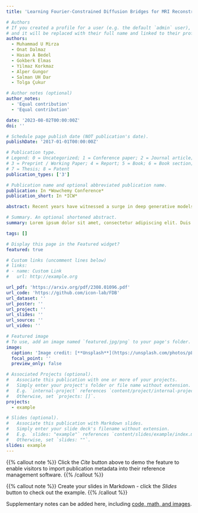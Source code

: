 ```yaml
---
title: 'Learning Fourier-Constrained Diffusion Bridges for MRI Reconstruction'

# Authors
# If you created a profile for a user (e.g. the default `admin` user), write the username (folder name) here
# and it will be replaced with their full name and linked to their profile.
authors:
  - Muhammad U Mirza
  - Onat Dalmaz
  - Hasan A Bedel
  - Gokberk Elmas
  - Yilmaz Korkmaz
  - Alper Gungor
  - Salman UH Dar
  - Tolga Çukur

# Author notes (optional)
author_notes:
  - 'Equal contribution'
  - 'Equal contribution'

date: '2023-08-02T00:00:00Z'
doi: ''

# Schedule page publish date (NOT publication's date).
publishDate: '2017-01-01T00:00:00Z'

# Publication type.
# Legend: 0 = Uncategorized; 1 = Conference paper; 2 = Journal article;
# 3 = Preprint / Working Paper; 4 = Report; 5 = Book; 6 = Book section;
# 7 = Thesis; 8 = Patent
publication_types: ['3']

# Publication name and optional abbreviated publication name.
publication: In *Wowchemy Conference*
publication_short: In *ICW*

abstract: Recent years have witnessed a surge in deep generative models for accelerated MRI reconstruction. Diffusion priors in particular have gained traction with their superior representational fidelity and diversity. Instead of the target transformation from undersampled to fully-sampled data, common diffusion priors are trained to learn a multi-step transformation from Gaussian noise onto fully-sampled data. During inference, data-fidelity projections are injected in between reverse diffusion steps to reach a compromise solution within the span of both the diffusion prior and the imaging operator. Unfortunately, suboptimal solutions can arise as the normality assumption of the diffusion prior causes divergence between learned and target transformations. To address this limitation, here we introduce the first diffusion bridge for accelerated MRI reconstruction. The proposed Fourier-constrained diffusion bridge (FDB) leverages a generalized process to transform between undersampled and fully-sampled data via random noise addition and random frequency removal as degradation operators. Unlike common diffusion priors that use an asymptotic endpoint based on Gaussian noise, FDB captures a transformation between finite endpoints where the initial endpoint is based on moderate degradation of fully-sampled data. Demonstrations on brain MRI indicate that FDB outperforms state-of-the-art reconstruction methods including conventional diffusion priors.

# Summary. An optional shortened abstract.
summary: Lorem ipsum dolor sit amet, consectetur adipiscing elit. Duis posuere tellus ac convallis placerat. Proin tincidunt magna sed ex sollicitudin condimentum.

tags: []

# Display this page in the Featured widget?
featured: true

# Custom links (uncomment lines below)
# links:
# - name: Custom Link
#   url: http://example.org

url_pdf: 'https://arxiv.org/pdf/2308.01096.pdf'
url_code: 'https://github.com/icon-lab/FDB'
url_dataset: ''
url_poster: ''
url_project: ''
url_slides: ''
url_source: ''
url_video: ''

# Featured image
# To use, add an image named `featured.jpg/png` to your page's folder.
image:
  caption: 'Image credit: [**Unsplash**](https://unsplash.com/photos/pLCdAaMFLTE)'
  focal_point: ''
  preview_only: false

# Associated Projects (optional).
#   Associate this publication with one or more of your projects.
#   Simply enter your project's folder or file name without extension.
#   E.g. `internal-project` references `content/project/internal-project/index.md`.
#   Otherwise, set `projects: []`.
projects:
  - example

# Slides (optional).
#   Associate this publication with Markdown slides.
#   Simply enter your slide deck's filename without extension.
#   E.g. `slides: "example"` references `content/slides/example/index.md`.
#   Otherwise, set `slides: ""`.
slides: example
---
```


{{% callout note %}}
Click the _Cite_ button above to demo the feature to enable visitors to import publication metadata into their reference management software.
{{% /callout %}}

{{% callout note %}}
Create your slides in Markdown - click the _Slides_ button to check out the example.
{{% /callout %}}

Supplementary notes can be added here, including [code, math, and images](https://wowchemy.com/docs/writing-markdown-latex/).
